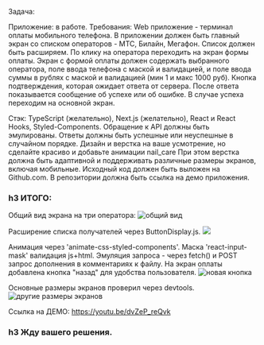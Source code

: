 Задача:

Приложение: в работе. Требования: Web приложение - терминал оплаты мобильного телефона. В приложении должен быть главный экран со списком операторов - МТС, Билайн, Мегафон. Список должен быть расширяем. По клику на оператора переходить на экран формы оплаты. Экран с формой оплаты должен содержать выбранного оператора, поле ввода телефона с маской и валидацией, и поле ввода суммы в рублях с маской и валидацией (мин 1 и макс 1000 руб). Кнопка подтверждения, которая ожидает ответа от сервера. После ответа показывается сообщение об успехе или об ошибке. В случае успеха переходим на основной экран.

Стэк: TypeScript (желательно), Next.js (желательно), React и React Hooks, Styled-Components.
Обращение к API должны быть эмулированы. Ответы должны быть успешные или неуспешные в случайном порядке.
Дизайн и верстка на ваше усмотрение, но сделайте красиво и добавьте анимации nail_care
При этом верстка должна быть адаптивной и поддерживать различные размеры экранов, включая мобильные.
Исходный код должен быть выложен на Github.com.
В репозитории должна быть ссылка на демо приложения.

### h3 ИТОГО:
Общий вид экрана на три оператора:
![общий вид](https://github.com/Sivkov/brave_tests/blob/master/t1.png)

Расширение списка получателей через ButtonDisplay.js.
![](https://github.com/Sivkov/brave_tests/blob/master/t4.png)

Анимация через 'animate-css-styled-components'.
Маска 'react-input-mask' валидация js+html.
Эмуляция запроса - через fetch() и POST запрос дополнения в комментариях к файлу.
На экран оплаты добавлена кнопка "назад" для удобства пользователя.
![новая кнопка](https://github.com/Sivkov/brave_tests/blob/master/t3.png)

Основные размеры экранов проверил через devtools.
![другие размеры экранов](https://github.com/Sivkov/brave_tests/blob/master/t5.png)

Ссылка на ДЕМО:
<https://youtu.be/dvZeP_reQvk>

### h3 Жду вашего решения.



